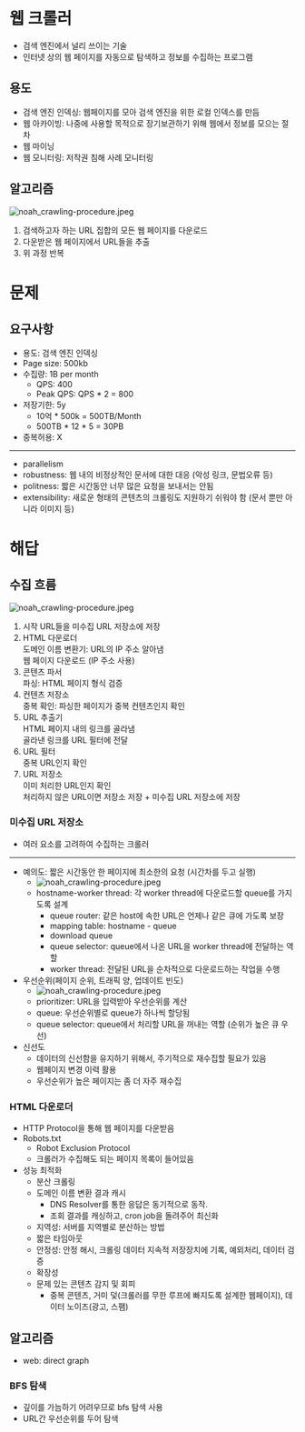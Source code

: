 # 웹 크롤러

- 검색 엔진에서 널리 쓰이는 기술
- 인터넷 상의 웹 페이지를 자동으로 탐색하고 정보를 수집하는 프로그램

## 용도

- 검색 엔진 인덱싱: 웹페이지를 모아 검색 엔진을 위한 로컬 인덱스를 만듬
- 웹 아카이빙: 나중에 사용할 목적으로 장기보관하기 위해 웹에서 정보를 모으는 절차
- 웹 마이닝
- 웹 모니터링: 저작권 침해 사례 모니터링

## 알고리즘
![noah_crawling-procedure.jpeg](./images/noah_crawling-procedure.jpeg)
1. 검색하고자 하는 URL 집합의 모든 웹 페이지를 다운로드
2. 다운받은 웹 페이지에서 URL들을 추출
3. 위 과정 반복

# 문제

## 요구사항

- 용도: 검색 엔진 인덱싱
- Page size: 500kb
- 수집량: 1B per month
  - QPS: 400
  - Peak QPS: QPS * 2 = 800
- 저장기한: 5y
  - 10억 * 500k = 500TB/Month
  - 500TB * 12 * 5 = 30PB
- 중복허용: X

---

- parallelism
- robustness: 웹 내의 비정상적인 문서에 대한 대응 (악성 링크, 문법오류 등)
- politness: 짧은 시간동안 너무 많은 요청을 보내서는 안됨
- extensibility: 새로운 형태의 콘텐츠의 크롤링도 지원하기 쉬워야 함 (문서 뿐만 아니라 이미지 등)

# 해답

## 수집 흐름
![noah_crawling-procedure.jpeg](./images/noah_crawling-procedure-develop.jpeg)
1. 시작 URL들을 미수집 URL 저장소에 저장
2. HTML 다운로더<br/>
   도메인 이름 변환기: URL의 IP 주소 알아냄<br/>
   웹 페이지 다운로드 (IP 주소 사용)
3. 콘텐츠 파서<br/>
   파싱: HTML 페이지 형식 검증
4. 컨텐츠 저장소<br/>
   중복 확인: 파싱한 페이지가 중복 컨텐츠인지 확인
5. URL 추출기<br/>
   HTML 페이지 내의 링크를 골라냄<br/>
   골라낸 링크를 URL 필터에 전달
6. URL 필터 <br/>
   중복 URL인지 확인
7. URL 저장소<br/>
   이미 처리한 URL인지 확인<br/>
   처리하지 않은 URL이면 저장소 저장 + 미수집 URL 저장소에 저장

### 미수집 URL 저장소

- 여러 요소를 고려하여 수집하는 크롤러

---

- 예의도: 짧은 시간동안 한 페이지에 최소한의 요청 (시간차를 두고 실행)
  - ![noah_crawling-procedure.jpeg](./images/noah_crawling-repository-politness.jpeg) 
  - hostname-worker thread: 각 worker thread에 다운로드할 queue를 가지도록 설계
    - queue router: 같은 host에 속한 URL은 언제나 같은 큐에 가도록 보장
    - mapping table: hostname - queue
    - download queue
    - queue selector: queue에서 나온 URL을 worker thread에 전달하는 역할
    - worker thread: 전달된 URL을 순차적으로 다운로드하는 작업을 수행
- 우선순위(페이지 순위, 트래픽 양, 업데이트 빈도)
  - ![noah_crawling-procedure.jpeg](./images/noah_crawling-priority.jpeg) 
  - prioritizer: URL을 입력받아 우선순위를 계산
  - queue: 우선순위별로 queue가 하나씩 할당됨
  - queue selector: queue에서 처리할 URL을 꺼내는 역할 (순위가 높은 큐 우선)
- 신선도
  - 데이터의 신선함을 유지하기 위해서, 주기적으로 재수집할 필요가 있음
  - 웹페이지 변경 이력 활용
  - 우선순위가 높은 페이지는 좀 더 자주 재수집

### HTML 다운로더

- HTTP Protocol을 통해 웹 페이지를 다운받음
- Robots.txt
  - Robot Exclusion Protocol
  - 크롤러가 수집해도 되는 페이지 목록이 들어있음
- 성능 최적화
  - 분산 크롤링
  - 도메인 이름 변환 결과 캐시 
    - DNS Resolver를 통한 응답은 동기적으로 동작. 
    - 조회 결과를 캐싱하고, cron job을 돌려주어 최신화
  - 지역성: 서버를 지역별로 분산하는 방법
  - 짧은 타임아웃
  - 안정성: 안정 해시, 크롤링 데이터 지속적 저장장치에 기록, 예외처리, 데이터 검증
  - 확장성
  - 문제 있는 콘텐츠 감지 및 회피
    - 중복 콘텐츠, 거미 덫(크롤러를 무한 루프에 빠지도록 설계한 웹페이지), 데이터 노이즈(광고, 스팸)

## 알고리즘

- web: direct graph

### BFS 탐색

- 깊이를 가늠하기 어려우므로 bfs 탐색 사용
- URL간 우선순위를 두어 탐색
